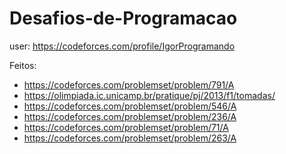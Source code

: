 # Desafios-de-Programacao
user: https://codeforces.com/profile/IgorProgramando

Feitos:
- https://codeforces.com/problemset/problem/791/A
- https://olimpiada.ic.unicamp.br/pratique/pj/2013/f1/tomadas/
- https://codeforces.com/problemset/problem/546/A
- https://codeforces.com/problemset/problem/236/A
- https://codeforces.com/problemset/problem/71/A
- https://codeforces.com/problemset/problem/263/A
